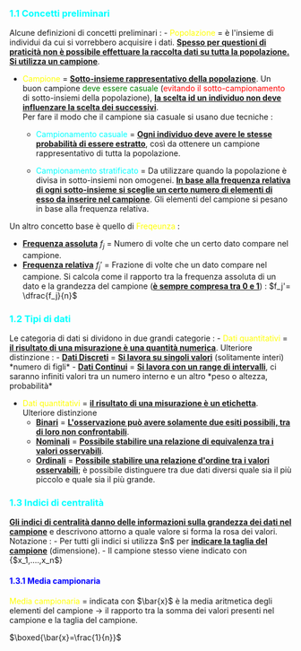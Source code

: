 <h3 style=color:cyan>1.1 Concetti preliminari</h3>
Alcune definizioni di concetti preliminari : 
- <span style=color:yellow>Popolazione</span> = è l'insieme di individui da cui si vorrebbero acquisire i dati. <b><u>Spesso per questioni di praticità non è possibile effettuare la raccolta dati su tutta la popolazione. Si utilizza un campione</u></b>.

- <span style=color:yellow>Campione</span> = <b><u>Sotto-insieme rappresentativo della popolazione</u></b>. Un buon campione <span style=color:green>deve essere casuale</span> (<span style=color:red>evitando il sotto-campionamento</span> di sotto-insiemi della popolazione), <b><u>la scelta id un individuo non deve influenzare la scelta dei successivi</u></b>.  
  Per fare il modo che il campione sia casuale si usano due tecniche :  
	 - <span style=color:cyan>Campionamento casuale</span> = <b><u>Ogni individuo deve avere le stesse probabilità di essere estratto</u></b>, così da ottenere un campione rappresentativo di tutta la popolazione.
	 
	 - <span style=color:cyan>Campionamento stratificato</span> = Da utilizzare quando la popolazione è divisa in sotto-insiemi non omogenei. 
	  <b><u>In base alla frequenza relativa di ogni sotto-insieme si sceglie un certo numero di elementi di esso da inserire nel campione</u></b>. Gli elementi del campione si pesano in base alla frequenza relativa. 

Un altro concetto base è quello di <span style=color:yellow>Freqeunza</span> : 
- <b><u>Frequenza assoluta</u></b> $f_j$  = Numero di volte che un certo dato compare nel campione. 
- <b><u>Frequenza relativa</u></b> $f_j'$ = Frazione di volte che un dato compare nel campione. Si calcola come il rapporto tra la frequenza assoluta di un dato e la grandezza del campione (<b><u>è sempre compresa tra 0 e 1</u></b>) : $f_j'= \dfrac{f_j}{n}$ 

<h3 style=color:cyan>1.2 Tipi di dati</h3>
Le categoria di dati si dividono in due grandi categorie : 
- <span style=color:yellow>Dati quantitativi</span> = <b><u>il risultato di una misurazione è una quantità numerica</u></b>. Ulteriore distinzione : 
   - <b><u>Dati Discreti</u></b> = <b><u>Si lavora su singoli valori</u></b> (solitamente interi) *numero di figli*
   - <b><u>Dati Continui</u></b> = <b><u>Si lavora con un range di intervalli</u></b>, ci saranno infiniti valori tra un numero interno e un altro *peso o altezza, probabilità*
   
- <span style=color:yellow>Dati quantitativi</span> = <b><u>il risultato di una misurazione è un etichetta</u></b>. Ulteriore distinzione 
  - <b><u>Binari</u></b> = <b><u>L'osservazione può avere solamente due esiti possibili, tra di loro non confrontabili</u></b>. 
  - <b><u>Nominali</u></b> = <b><u>Possibile stabilire una relazione di equivalenza tra i valori osservabili</u></b>.  
  - <b><u>Ordinali</u></b> = <b><u>Possibile stabilire una relazione d'ordine tra i valori osservabili</u></b>; è possibile distinguere tra due dati diversi quale sia il più piccolo e quale sia il più grande. 

<h3 style=color:cyan>1.3 Indici di centralità</h3>
<b><u>Gli indici di centralità danno delle informazioni sulla grandezza dei dati nel campione</u></b> e descrivono attorno a quale valore si forma la rosa dei valori. 
Notazione : 
- Per tutti gli indici si utilizza $n$ per <b><u>indicare la taglia del campione</u></b> (dimensione).
- Il campione stesso viene indicato con {$x_1,....,x_n$}
<h4 style=color:blue>1.3.1 Media campionaria</h4>
<span style=color:yellow>Media campionaria</span> = indicata con $\bar{x}$ è la media aritmetica degli elementi del campione -> il rapporto tra la somma dei valori presenti nel campione e la taglia del campione.

 $\boxed{\bar{x}=\frac{1}{n}}$
 

